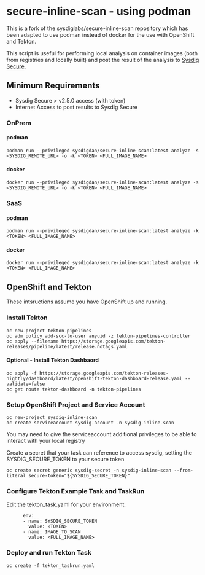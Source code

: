 # secure-inline-scan - using podman
This is a fork of the sysdiglabs/secure-inline-scan repository which has been adapted to use podman instead of docker for the use with OpenShift and Tekton.

This script is useful for performing local analysis on container images (both from registries and locally built) and post the result of the analysis to [Sysdig Secure](https://sysdig.com/products/kubernetes-security/).

## Minimum Requirements
* Sysdig Secure > v2.5.0 access (with token)
* Internet Access to post results to Sysdig Secure

### OnPrem

#### podman
```
podman run --privileged sysdigdan/secure-inline-scan:latest analyze -s <SYSDIG_REMOTE_URL> -o -k <TOKEN> <FULL_IMAGE_NAME>
```
#### docker
```
docker run --privileged sysdigdan/secure-inline-scan:latest analyze -s <SYSDIG_REMOTE_URL> -o -k <TOKEN> <FULL_IMAGE_NAME>
```
### SaaS

#### podman
```
podman run --privileged sysdigdan/secure-inline-scan:latest analyze -k <TOKEN> <FULL_IMAGE_NAME>
```
#### docker
```
docker run --privileged sysdigdan/secure-inline-scan:latest analyze -k <TOKEN> <FULL_IMAGE_NAME>
```

## OpenShift and Tekton
These intsructions assume you have OpenShift up and running.

### Install Tekton
```
oc new-project tekton-pipelines
oc adm policy add-scc-to-user anyuid -z tekton-pipelines-controller
oc apply --filename https://storage.googleapis.com/tekton-releases/pipeline/latest/release.notags.yaml
```

#### Optional - Install Tekton Dashbaord
```
oc apply -f https://storage.googleapis.com/tekton-releases-nightly/dashboard/latest/openshift-tekton-dashboard-release.yaml --validate=false
oc get route tekton-dashboard -n tekton-pipelines
```

### Setup OpenShift Project and Service Account
```
oc new-project sysdig-inline-scan
oc create serviceaccount sysdig-account -n sysdig-inline-scan
```

You may need to give the serviceaccount additional privileges to be able to interact with your local registry

Create a secret that your task can reference to access sysdig, setting the 
SYSDIG_SECURE_TOKEN to your secure token
```
oc create secret generic sysdig-secret -n sysdig-inline-scan --from-literal secure-token="${SYSDIG_SECURE_TOKEN}"
```

### Configure Tekton Example Task and TaskRun
Edit the tekton_task.yaml for your environment.

```
      env:
      - name: SYSDIG_SECURE_TOKEN
        value: <TOKEN>
      - name: IMAGE_TO_SCAN
        value: <FULL_IMAGE_NAME>
```

### Deploy and run Tekton Task
```
oc create -f tekton_taskrun.yaml
```






